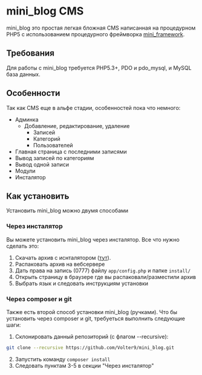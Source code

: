 # mini_blog CMS

mini_blog это простая легкая бложная CMS написанная на процедурном PHP5 с использованием процедурного фреймворка [mini_framework](https://github.com/Volter9/mini_framework).

## Требования

Для работы с mini_blog требуется PHP5.3+, PDO и pdo_mysql, и MySQL база данных.

## Особенности

Так как CMS еще в альфе стадии, особенностей пока что немного:

* Админка
    * Добавление, редактирование, удаление
        * Записей
        * Категорий
        * Пользователей
* Главная страница с последними записями
* Вывод записей по категориям
* Вывод одной записи
* Модули
* Инсталятор

## Как установить

Установить mini_blog можно двумя способами

### Через инсталятор

Вы можете установить mini_blog через инсталятор. Все что нужно сделать это:

1. Скачать архив с иснталятором ([тут](https://github.com/Volter9/mini_blog/releases)).
2. Распаковать архив на вебсервере
3. Дать права на запись (0777) файлу `app/config.php` и папке `install/`
4. Открыть страницу в браузере где вы распаковали/разместили архив
5. Выбрать язык и следовать инструкциям установки

### Через composer и git

Также есть второй способ установки mini_blog (ручками). Что бы установить через composer и git, требуеться выполнить следующие шаги:

1. Склонировать данный репозиторий (с флагом --recursive):
```sh
git clone --recursive https://github.com/Volter9/mini_blog.git
```
2. Запустить команду `composer install`
3. Следовать пунктам 3-5 в секции "Через инсталятор"